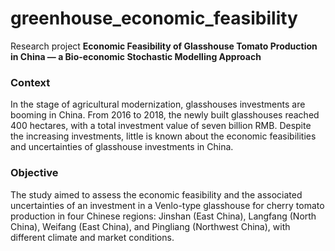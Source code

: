 # greenhouse_economic_feasibility
Research project **Economic Feasibility of Glasshouse Tomato Production in China — a Bio-economic Stochastic Modelling Approach**

### Context
In the stage of agricultural modernization, glasshouses investments are booming in China. From 2016 to 2018, the newly built glasshouses reached 400 hectares, with a total investment value of seven billion RMB. Despite the increasing investments, little is known about the economic feasibilities and uncertainties of glasshouse investments in China. 

### Objective
The study aimed to assess the economic feasibility and the associated uncertainties of an investment in a Venlo-type glasshouse for cherry tomato production in four Chinese regions: Jinshan (East China), Langfang (North China), Weifang (East China), and Pingliang (Northwest China), with different climate and market conditions.

